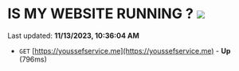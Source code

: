 # IS MY WEBSITE RUNNING ? [![](https://img.shields.io/static/v1?label=Sponsor&message=%E2%9D%A4&logo=GitHub&color=%23fe8e86)](https://github.com/sponsors/<username>)

Last updated: **11/13/2023, 10:36:04 AM**

- `GET` [https://youssefservice.me](https://youssefservice.me) - **Up** (796ms)
